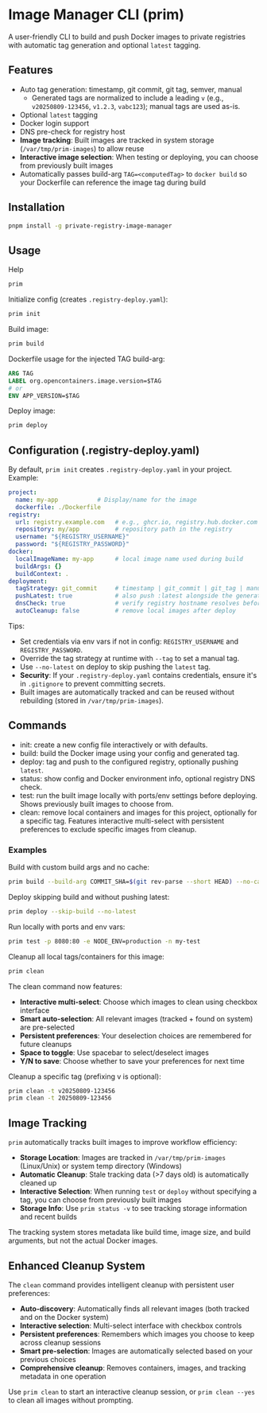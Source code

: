 # Image Manager CLI (prim)

A user-friendly CLI to build and push Docker images to private registries with automatic tag generation and optional `latest` tagging.

## Features

- Auto tag generation: timestamp, git commit, git tag, semver, manual
  - Generated tags are normalized to include a leading `v` (e.g., `v20250809-123456`, `v1.2.3`, `vabc123`); manual tags are used as-is.
- Optional `latest` tagging
- Docker login support
- DNS pre-check for registry host
- **Image tracking**: Built images are tracked in system storage (`/var/tmp/prim-images`) to allow reuse
- **Interactive image selection**: When testing or deploying, you can choose from previously built images
 - Automatically passes build-arg `TAG=<computedTag>` to `docker build` so your Dockerfile can reference the image tag during build

## Installation

```bash
pnpm install -g private-registry-image-manager
```

## Usage

Help

```bash
prim
```

Initialize config (creates `.registry-deploy.yaml`):

```bash
prim init
```

Build image:

```bash
prim build
```

Dockerfile usage for the injected TAG build-arg:

```Dockerfile
ARG TAG
LABEL org.opencontainers.image.version=$TAG
# or
ENV APP_VERSION=$TAG
```

Deploy image:

```bash
prim deploy
```

## Configuration (.registry-deploy.yaml)

By default, `prim init` creates `.registry-deploy.yaml` in your project. Example:

```yaml
project:
  name: my-app           # Display/name for the image
  dockerfile: ./Dockerfile
registry:
  url: registry.example.com   # e.g., ghcr.io, registry.hub.docker.com (with org/repo below)
  repository: my/app          # repository path in the registry
  username: "${REGISTRY_USERNAME}"
  password: "${REGISTRY_PASSWORD}"
docker:
  localImageName: my-app      # local image name used during build
  buildArgs: {}
  buildContext: .
deployment:
  tagStrategy: git_commit     # timestamp | git_commit | git_tag | manual | semver
  pushLatest: true            # also push :latest alongside the generated tag
  dnsCheck: true              # verify registry hostname resolves before pushing (safety check)
  autoCleanup: false          # remove local images after deploy
```

Tips:
- Set credentials via env vars if not in config: `REGISTRY_USERNAME` and `REGISTRY_PASSWORD`.
- Override the tag strategy at runtime with `--tag` to set a manual tag.
- Use `--no-latest` on deploy to skip pushing the `latest` tag.
- **Security**: If your `.registry-deploy.yaml` contains credentials, ensure it's in `.gitignore` to prevent committing secrets.
- Built images are automatically tracked and can be reused without rebuilding (stored in `/var/tmp/prim-images`).

## Commands

- init: create a new config file interactively or with defaults.
- build: build the Docker image using your config and generated tag.
- deploy: tag and push to the configured registry, optionally pushing `latest`.
- status: show config and Docker environment info, optional registry DNS check.
- test: run the built image locally with ports/env settings before deploying. Shows previously built images to choose from.
- clean: remove local containers and images for this project, optionally for a specific tag. Features interactive multi-select with persistent preferences to exclude specific images from cleanup.

### Examples

Build with custom build args and no cache:

```bash
prim build --build-arg COMMIT_SHA=$(git rev-parse --short HEAD) --no-cache
```

Deploy skipping build and without pushing latest:

```bash
prim deploy --skip-build --no-latest
```

Run locally with ports and env vars:

```bash
prim test -p 8080:80 -e NODE_ENV=production -n my-test
```

Cleanup all local tags/containers for this image:

```bash
prim clean
```

The clean command now features:
- **Interactive multi-select**: Choose which images to clean using checkbox interface
- **Smart auto-selection**: All relevant images (tracked + found on system) are pre-selected
- **Persistent preferences**: Your deselection choices are remembered for future cleanups
- **Space to toggle**: Use spacebar to select/deselect images
- **Y/N to save**: Choose whether to save your preferences for next time

Cleanup a specific tag (prefixing v is optional):

```bash
prim clean -t v20250809-123456
prim clean -t 20250809-123456
```

## Image Tracking

`prim` automatically tracks built images to improve workflow efficiency:

- **Storage Location**: Images are tracked in `/var/tmp/prim-images` (Linux/Unix) or system temp directory (Windows)
- **Automatic Cleanup**: Stale tracking data (>7 days old) is automatically cleaned up
- **Interactive Selection**: When running `test` or `deploy` without specifying a tag, you can choose from previously built images
- **Storage Info**: Use `prim status -v` to see tracking storage information and recent builds

The tracking system stores metadata like build time, image size, and build arguments, but not the actual Docker images.

## Enhanced Cleanup System

The `clean` command provides intelligent cleanup with persistent user preferences:

- **Auto-discovery**: Automatically finds all relevant images (both tracked and on the Docker system)
- **Interactive selection**: Multi-select interface with checkbox controls
- **Persistent preferences**: Remembers which images you choose to keep across cleanup sessions
- **Smart pre-selection**: Images are automatically selected based on your previous choices
- **Comprehensive cleanup**: Removes containers, images, and tracking metadata in one operation

Use `prim clean` to start an interactive cleanup session, or `prim clean --yes` to clean all images without prompting.
